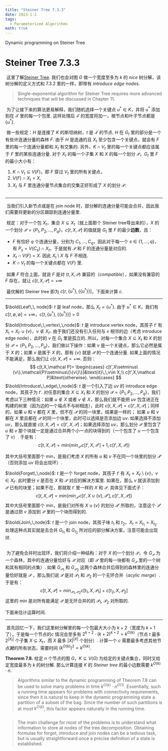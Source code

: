 ```yaml
---
title: "Steiner Tree 7.3.3"
date: 2023-1-2
tags:
  - Parameterized Algorithms
math: true
---
```


Dynamic programming on Steiner Tree

<!-- more -->

# Steiner Tree 7.3.3

​	这里了解[Steiner Tree](https://akejyo.github.io/blog/posts/2022/12/12/_6-1-dynamic-programming-over-subsets.html#steiner-tree). 我们也会对图 $G$ 做一个宽度至多为 $k$ 的 $nice$ 树分解，该树分解的定义方式和 7.3.2 里的一样，即带有 $introduce\,\,edge\,\,nodes$.

> Single-exponential algorithm for Steiner Tree requires more advanced techniques that will be discussed in Chapter 11.

​    为了让接下来的算法更易解释，我们随机选择一个关键点 $u^{*}\in K$，并将 $u^*$ 添加到在 $\mathcal T$ 里的每一个包里. 这样处理后 $\mathcal T$ 的宽度将加一，根节点和叶子节点都是 $\{u^{*}\}$.

​    做一些规定：$H$ 是连接了 $K$ 的斯坦纳树，$t$ 是 $\mathcal T$ 的节点. $H$ 在 $G_t$ 里的部分是一个有些许连通分量的森林 $F$.  由于 $H$ 是连通的且 $X_t$ 至少包含一个关键点，就会有 $F$ 里的每一个连通分量都和 $X_t$ 有交集的. 另外，$K\cap V_t$ 里的每一个关键点都应该属于 $F$ 里的某些连通分量. 对于 $X_t$ 的每一个子集 $X$ 和 $X$ 的每一个划分 $\mathcal P$，$G_t$ 里 $F$ 的最小大小有：

1. $K\cap V_t\subseteq V(F)$，即 $F$ 穿过 $V_t$ 里的所有关键点，
2. $V(F)\cap X_t=X$,
3. $X_t$ 与 $F$ 里连通分量节点集合的交集正好形成了 $X$ 的划分 $\mathcal P$.

 <img :src="$withBase('/steinerTree1.png')">  

***

​	当我们引入新节点或是在 join node 时，部分解的连通分量可能会合并，因此我们需要将更新的分区跟踪到连通分量里.

​	规定：对于一个包 $X_t$，集合 $X\subseteq X_t$（就上面那个 Steiner tree导出来的），$X$ 的一个划分 $\mathcal P=\{P_1,P_2,...,P_q\}$，$c[t,X,\mathcal P]$ 的值就是 $G_t$ 里 $F$ 的最少**边数**，且：

* $F$ 有恰好 $q$ 个连通分量，分别为 $C_1,...,C_q$，因此对于每一个 $s\in\{1,...,q\}$，有 $P_s=V(C_s)\cap X_t$，于是就有 $\mathcal P$ 和 $F$ 的连通分量是对应的.
* $X_t\cap V(F)=X$. 因此 $X_t\setminus X$ 与 $F$ 不相连.
* $K\cap V_t$ 的每一个关键点都在 $V(F)$ 里.

​	如果 $F$ 符合上面，就说 $F$ 是对 $(t,X,\mathcal P)$ 兼容的（$compatible$），如果没有兼容的 $F$ 存在，就让 $c[t,X,\mathcal P]=+\infty$

​	最优解的 Steiner tree 即为 $c[r,\{u^*\},\{\{u^*\}\}]$，下面来计算 $c$.

***

$\bold{Leaf\,\, node}$: 	$t$ 是 leaf node，那么 $X_t=\{u^*\}$. 由于 $u^*\in K$，我们有 $c[t,\emptyset,\emptyset]=+\infty$，$c[t,\{u^*\},\{\{u^*\}\}]=0$

$\bold{Introduce\,\,vertex\,\,node}$:  $t$ 是 introduce vertex node，其孩子 $t'$ 有 $X_t=X_{t'}\cup\{v\}$，$v\notin X_{t'}$. 由于我们还没有引入任何与 $v$ 相邻的边（考虑 introduce edge node），此时的 $v$ 在 $G_t$ 里是孤立的. 所以，对每一个集合 $X\subseteq X_t$ 和 $X$ 的划分 $\mathcal{P}=\{P_1,P_2,...,P_q\}$，我们做以下操作：如果 $v$ 是一个关键点，那么它必然是属于 $X$ 的；如果 $v$ 是属于 $X$ 的，那有 $\{v\}$ 就是 $\mathcal P$ 的一个连通分量. 如果上面的情况不能满足，那么我们让 $c[t,X,\mathcal P]=+\infty$. 否则：
$$
c[t,X,\mathcal P]=
\begin{cases}
c[t',X\setminus\{v\},\mathcal{P}\setminus\{\{v\}\}]&\text{it}\,\,v\in X,\\
c[t',X,\mathcal P]&\text{otherwise}.
\end{cases}
$$
$\bold{Introduce\,\,edge\,\,node}$: $t$ 是一个引入了边 $uv$ 的 introduce edge node，其孩子为 $t'$. 对任意的集合 $X\subseteq X_t$ 和 $X$ 的划分 $\mathcal P=\{P_1,P_2,...,P_q\}$，我们考虑以下三种情况：如果  $u\notin X$ 或者 $v\notin X$，那么我们就不能把 $uv$ 包含进正在构建的树里（因为边的一个端点不与树相连），此时 $c[t,X,\mathcal P]=c[t',X,\mathcal P]$；同样的，如果 $u$ 和 $v$ 都在 $X$ 里，但不在 $\mathcal P$ 的同一块里，结果是一样的； 如果 $u$ 和 $v$ 都在 $X$ 里且都在 $\mathcal P$ 的同一个块里，此时可以选择是否添加边 $uv$. 如果选择不添加 $uv$，那么就直接 $c[t,X,\mathcal P]=c[t',X,\mathcal P]$；如果选择添加 $uv$，那么划分 $\mathcal{P}$ 里包含了 $u$ 和 $v$ 那个块就一定是通过合并两个小一点的块得到的（一个包含了 $u$ 一个包含了 $v$）. 于是有：
$$
c[t,X,\mathcal P]=min\{min_{\mathcal{P'}}c[t',X,\mathcal{P'}]+1,c[t',X,\mathcal{P}]\}
$$


其中大括号里面那个 min，是我们考虑 $X$ 的所有 $u$ 和 $v$ 不在同一个块里的划分 $\mathcal{P'}$（否则添加 $uv$ 将会出现环）.

$\bold{Forget\,\,node}$: $t$ 是一个 forget node，其孩子 $t'$ 有 $X_t=X_{t'}\setminus\{v\}$，$v\in X_{t'}$. 此时要分 $v$ 是否在 $X$ 和 $\mathcal P$ 对应的解决方案里. 如果在，那么 $v$ 就该添加到 $\mathcal P$ 已有的块里；如果不在，那就取 $t'$ 里一样的 $X$ 和 $\mathcal P$. 具体见下面式子：
$$
c[t,X,\mathcal{P}]=min\{min_{\mathcal{P'}}c[t',X\cup\{v\},\mathcal{P'}],c[t',X,\mathcal{P}]\}
$$
其中大括号里面那个 min，是我们对所有 $X\cup\{v\}$ 的划分 $\mathcal{P'}$ 所取的，注意这个 $\mathcal{P'}$ 是通过把 $v$ 添加到 $\mathcal P$ 里的一个块而得到的.

$\bold{Join\,\,node}$: $t$ 是一个 join node，其孩子味 $t_1$ 和 $t_2$，$X_t=X_{t_1}=X_{t_2}$. 处理这种点其实就是去合并 $G_{t_1}$ 和 $G_{t_2}$ 所对应的部分解决方案，注意可能会出现环.

 <img :src="$withBase('/steinerTree2.png')">  

​    为了避免合并时出现环，我们将介绍一种结构：对于 $X$ 的一个划分 $\mathcal P$，令 $G_{\mathcal P}$ 为一个森林，其中的连通分量恰好与 $\mathcal P$ 对应（即 $\mathcal{P}$ 里的每一块都有 $G_{\mathcal{P}}$ 里的一个树和其有相同的点集）.  如果 $G_{\mathcal {P_1}}$ 和 $G_{\mathcal{P_2}}$ 这两个森林合并后得到的森林里的连通分量恰好就是 $\mathcal P$ ，那么我们说 $\mathcal P$ 是对 $\mathcal{P_1}$ 和 $\mathcal{P_2}$ 的一个无环合并（$acylic\,\,merge$）. 于是有：
$$
c[t,X,\mathcal P]=min_{\mathcal{P_1},\mathcal{P_2}}c[t_1,X,\mathcal{P_1}]+c[t_2,X,\mathcal{P_2}]
$$
这里的 min 是对所有能满足 $\mathcal P$ 是无环合并的的 $\mathcal{P_1}$, $\mathcal{P_2}$ 对所取的.

下面来估计运算时间.

***

​    首先回忆一下，我们这里树分解里的每一个包最大大小为 $k+2$（宽度为 $k+1$ 了），于是每一个节点的$c$ 情况会至多有 $2^{k+2}$ · $(k+2)^{k+2}=k^{O(k)}$（节点 $t$ 最多 $2^{|X_t|}$ 个子集 $X\subseteq X_t$，而 $X$ 最多 |$X$|$^{|X|}$ 个划分）. 计算一个 $c$ 需要最多考虑其他节点**对**的所有状态，需要时间 $(k^{O(k)})^2=k^{O(k)}$. 

**Theorem 7.8.** 给定 $n$ 个节点的图 $G$，$K\subseteq V(G)$ 为给定的关键点集合，同时又给定宽度最多为 $k$ 的树分解. 那么计算连接 $K$ 的 $Steiner\,\,tree$ 的最小边数需要 $k^{O(k)}$ · $n$.

> Algorithms similar to the dynamic programming of Theorem 7.8 can be used to solve many problems in time $k^{O(k)}$ · $n^{O(1)}$. Essentially, such a running time appears for problems with connectivity requirements, since then it is natural to keep in the dynamic programming state a partition of a subset of the bag. Since the number of such partitions is at most $k^{O(k)}$, this factor appears naturally in the running time.

 <img :src="$withBase('/steinerTree3.png')">  

> The main challenge for most of the problems is to understand what information to store at nodes of the tree decomposition. Obtaining formulas for forget, introduce and join nodes can be a tedious task, but is usually straightforward once a precise definition of a state is established.

